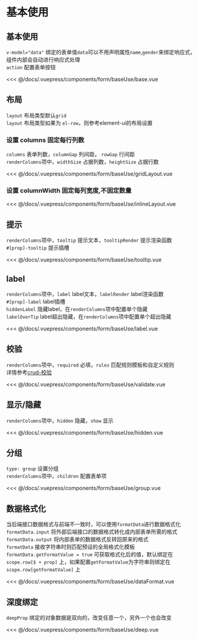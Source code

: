 # 基本使用

##  基本使用

`v-model="data"` 绑定的表单值`data`可以不用声明属性`name`,`gender`来绑定响应式，组件内部会自动进行响应式处理</br>
`action` 配置表单按钮

<ClientOnly>
<common-code-format>
  <form-baseUse-base slot="source"></form-baseUse-base>
  
<<< @/docs/.vuepress/components/form/baseUse/base.vue
</common-code-format>
</ClientOnly>


## 布局

`layout` 布局类型默认`grid`</br>
`layout` 布局类型如果为 `el-row`，则参考element-ui的布局设置</br>
### 设置 columns 固定每行列数
`columns` 表单列数，`columnGap` 列间距， `rowGap` 行间距 </br>
`renderColumns`项中，`widthSize` 占据列数，`heightSize` 占据行数</br>

<ClientOnly>
<common-code-format>
  <form-baseUse-gridLayout slot="source"></form-baseUse-gridLayout>
  
<<< @/docs/.vuepress/components/form/baseUse/gridLayout.vue
</common-code-format>
</ClientOnly>

### 设置 columnWidth 固定每列宽度,不固定数量

<ClientOnly>
<common-code-format>
  <form-baseUse-inlineLayout slot="source"></form-baseUse-inlineLayout>
  
<<< @/docs/.vuepress/components/form/baseUse/inlineLayout.vue
</common-code-format>
</ClientOnly>


## 提示

`renderColumns`项中，`tooltip` 提示文本，`tooltipRender` 提示渲染函数</br>
`#[prop]-tooltip` 提示插槽 </br>

<ClientOnly>
<common-code-format>
  <form-baseUse-tooltip slot="source"></form-baseUse-tooltip>
  
<<< @/docs/.vuepress/components/form/baseUse/tooltip.vue
</common-code-format>
</ClientOnly>


## label

`renderColumns`项中，`label` label文本，`labelRender` label渲染函数 </br>
`#[prop]-label` label插槽 </br>
`hiddenLabel` 隐藏label，在`renderColumns`项中配置单个隐藏 </br>
`labelOverTip` label超出隐藏，在`renderColumns`项中配置单个超出隐藏 </br>

<ClientOnly>
<common-code-format>
  <form-baseUse-label slot="source"></form-baseUse-label>
  
<<< @/docs/.vuepress/components/form/baseUse/label.vue
</common-code-format>
</ClientOnly>


## 校验

`renderColumns`项中，`required` 必填，`rules` 匹配规则模板和自定义规则</br>
详情参考[crud-校验](/guide/crud/validate.html#基本使用)

<ClientOnly>
<common-code-format>
  <form-baseUse-validate slot="source"></form-baseUse-validate>
  
<<< @/docs/.vuepress/components/form/baseUse/validate.vue
</common-code-format>
</ClientOnly>


## 显示/隐藏

`renderColumns`项中，`hidden` 隐藏，`show` 显示</br>

<ClientOnly>
<common-code-format>
  <form-baseUse-hidden slot="source"></form-baseUse-hidden>
  
<<< @/docs/.vuepress/components/form/baseUse/hidden.vue
</common-code-format>
</ClientOnly>


## 分组

`type: group` 设置分组</br>
`renderColumns`项中，`children` 配置表单项 </br>

<ClientOnly>
<common-code-format>
  <form-baseUse-group slot="source"></form-baseUse-group>
  
<<< @/docs/.vuepress/components/form/baseUse/group.vue
</common-code-format>
</ClientOnly>


## 数据格式化

当后端接口数据格式与前端不一致时，可以使用`formatData`进行数据格式化</br>
`formatData.input` 将外部后端接口的数据格式转化成内部表单所需的格式</br>
`formatData.output` 将内部表单的数据格式反转回原来的格式</br>
`formatData` 接收字符串时则匹配预设的全局格式化模板</br>
`formatData.getFormatValue = true` 可获取格式化后的值，默认绑定在 `scope.row[$ + prop]` 上，如果配置`getFormatValue`为字符串则绑定在 `scope.row[getFormatValue]` 上

<ClientOnly>
<common-code-format>
  <form-baseUse-dataFormat slot="source"></form-baseUse-dataFormat>
  
<<< @/docs/.vuepress/components/form/baseUse/dataFormat.vue
</common-code-format>
</ClientOnly>


## 深度绑定

`deepProp` 绑定的对象数据是双向的，改变任意一个，另外一个也会改变

<ClientOnly>
<common-code-format>
  <form-baseUse-deep slot="source"></form-baseUse-deep>
  
<<< @/docs/.vuepress/components/form/baseUse/deep.vue
</common-code-format>
</ClientOnly>